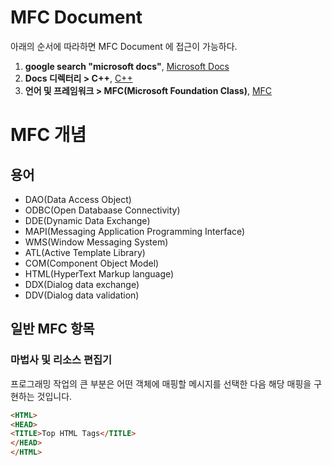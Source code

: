 # MFC Document 
아래의 순서에 따라하면 MFC Document 에 접근이 가능하다. 
1. __google search "microsoft docs"__, [Microsoft Docs](https://docs.microsoft.com/ko-kr/)
2. __Docs 디렉터리 > C++__, [C++](https://docs.microsoft.com/ko-kr/cpp/?view=vs-2019)
3. __언어 및 프레임워크 > MFC(Microsoft Foundation Class)__, [MFC](https://docs.microsoft.com/ko-kr/cpp/mfc/mfc-desktop-applications?view=vs-2019)

# MFC 개념
## 용어 
- DAO(Data Access Object)
- ODBC(Open Databaase Connectivity)
- DDE(Dynamic Data Exchange)
- MAPI(Messaging Application Programming Interface)
- WMS(Window Messaging System)
- ATL(Active Template Library)
- COM(Component Object Model)
- HTML(HyperText Markup language)
- DDX(Dialog data exchange)
- DDV(Dialog data validation)

## 일반 MFC 항목
### 마법사 및 리소스 편집기
프로그래밍 작업의 큰 부분은 어떤 객체에 매핑할 메시지를 선택한 다음 해당 매핑을 구현하는 것입니다. 

```html
<HTML>
<HEAD>
<TITLE>Top HTML Tags</TITLE>
</HEAD>
</HTML>
```






